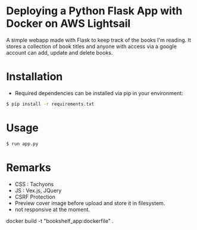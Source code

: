 # Deploying a Python Flask App with Docker on AWS Lightsail 

A simple webapp made with Flask to keep track of the books I'm reading.
It stores a collection of book titles and anyone with access via a google account can add, update and delete books.

# Installation 

* Required dependencies can be installed via pip in your environment:
```bash
$ pip install -r requirements.txt
```

# Usage 

```bash
$ run app.py
```

# Remarks

* CSS : Tachyons
* JS : Vex.js, JQuery
* CSRF Protection
* Preview cover image before upload and store it in filesystem.
* not responsive at the moment.

docker build -t "bookshelf_app:dockerfile" .



